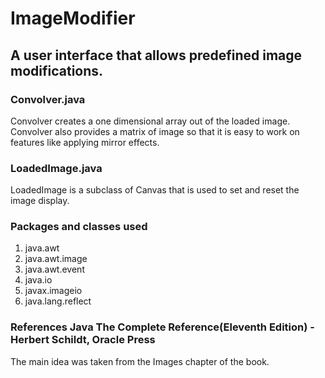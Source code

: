 # ImageModifier

## A user interface that allows predefined image modifications.



### Convolver.java

Convolver creates a one dimensional array out of the loaded image. Convolver also provides a matrix of image so that it is easy to work on features like applying mirror effects.

### LoadedImage.java

LoadedImage is a subclass of Canvas that is used to set and reset the image display.

### Packages and classes used
1. java.awt
2. java.awt.image
3. java.awt.event
4. java.io
5. javax.imageio
6. java.lang.reflect

### References Java The Complete Reference(Eleventh Edition) - Herbert Schildt, Oracle Press
The main idea was taken from the Images chapter of the book.
